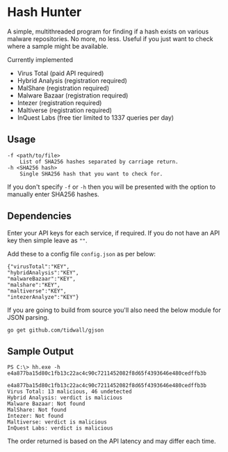 # Hash Hunter  

A simple, multithreaded program for finding if a hash exists on various malware repositories. No more, no less. Useful if you just want to check where a sample might be available. 

Currently implemented 
- Virus Total (paid API required)
- Hybrid Analysis (registration required)
- MalShare (registration required)
- Malware Bazaar (registration required)
- Intezer (registration required)
- Maltiverse (registration required)
- InQuest Labs (free tier limited to 1337 queries per day)

## Usage 

```
-f <path/to/file> 
    List of SHA256 hashes separated by carriage return.  
-h <SHA256 hash> 
    Single SHA256 hash that you want to check for.  
```

If you don't specify `-f` or `-h` then you will be presented with the option to manually enter SHA256 hashes.  

## Dependencies

Enter your API keys for each service, if required. If you do not have an API key then simple leave as `""`.  

Add these to a config file `config.json` as per below:  

```
{"virusTotal":"KEY",
"hybridAnalysis":"KEY",
"malwareBazaar":"KEY",
"malshare":"KEY",
"maltiverse":"KEY",
"intezerAnalyze":"KEY"}
```

If you are going to build from source you'll also need the below module for JSON parsing. 

```
go get github.com/tidwall/gjson
```

## Sample Output

```
PS C:\> hh.exe -h e4a877ba15d80c1fb13c22ac4c90c7211452082f8d65f4393646e480cedffb3b

e4a877ba15d80c1fb13c22ac4c90c7211452082f8d65f4393646e480cedffb3b
Virus Total: 13 malicious, 46 undetected
Hybrid Analysis: verdict is malicious
Malware Bazaar: Not found
MalShare: Not found
Intezer: Not found
Maltiverse: verdict is malicious
InQuest Labs: verdict is malicious
```

The order returned is based on the API latency and may differ each time.  